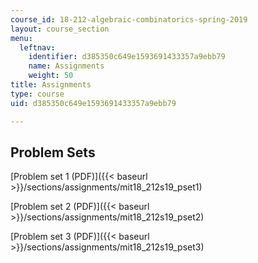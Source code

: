 ```yaml
---
course_id: 18-212-algebraic-combinatorics-spring-2019
layout: course_section
menu:
  leftnav:
    identifier: d385350c649e1593691433357a9ebb79
    name: Assignments
    weight: 50
title: Assignments
type: course
uid: d385350c649e1593691433357a9ebb79

---
```


Problem Sets
------------

[Problem set 1 (PDF)]({{< baseurl >}}/sections/assignments/mit18_212s19_pset1)

[Problem set 2 (PDF)]({{< baseurl >}}/sections/assignments/mit18_212s19_pset2)

[Problem set 3 (PDF)]({{< baseurl >}}/sections/assignments/mit18_212s19_pset3)